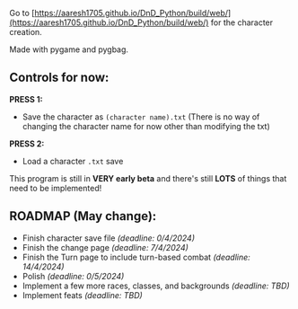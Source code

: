 Go to [https://aaresh1705.github.io/DnD_Python/build/web/](https://aaresh1705.github.io/DnD_Python/build/web/) for the character creation.

Made with pygame and pygbag.

## Controls for now:
**PRESS 1:**
- Save the character as `(character name).txt` (There is no way of changing the character name for now other than modifying the txt)

**PRESS 2:**
- Load a character `.txt` save

This program is still in **VERY early beta** and there's still **LOTS** of things that need to be implemented!

## ROADMAP (May change):
- Finish character save file *(deadline: 0/4/2024)*
- Finish the change page *(deadline: 7/4/2024)*
- Finish the Turn page to include turn-based combat *(deadline: 14/4/2024)*
- Polish *(deadline: 0/5/2024)*
- Implement a few more races, classes, and backgrounds *(deadline: TBD)*
- Implement feats *(deadline: TBD)*
